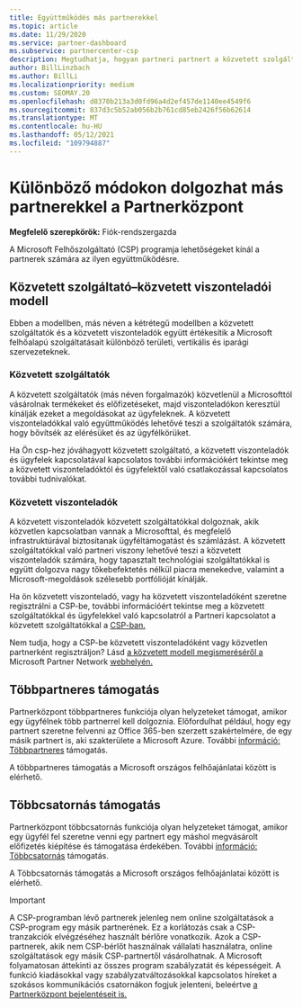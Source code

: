 ```yaml
---
title: Együttműködés más partnerekkel
ms.topic: article
ms.date: 11/29/2020
ms.service: partner-dashboard
ms.subservice: partnercenter-csp
description: Megtudhatja, hogyan partneri partnert a közvetett szolgáltatók a Felhőszolgáltató (CSP) programban közvetett viszonteladókkal, és határozza meg, hogy melyik szerepkör a megfelelő az Ön számára.
author: BillLinzbach
ms.author: BillLi
ms.localizationpriority: medium
ms.custom: SEOMAY.20
ms.openlocfilehash: d8370b213a3d0fd96a4d2ef457de1140ee4549f6
ms.sourcegitcommit: 837d3c5b52ab056b2b761cd85eb2426f56b62614
ms.translationtype: MT
ms.contentlocale: hu-HU
ms.lasthandoff: 05/12/2021
ms.locfileid: "109794887"
---
```

# <a name="different-ways-you-can-work-with-other-partners-in-partner-center"></a>Különböző módokon dolgozhat más partnerekkel a Partnerközpont

**Megfelelő szerepkörök:** Fiók-rendszergazda

A Microsoft Felhőszolgáltató (CSP) programja lehetőségeket kínál a partnerek számára az ilyen együttműködésre.

## <a name="indirect-provider-indirect-reseller-model"></a>Közvetett szolgáltató–közvetett viszonteladói modell

Ebben a modellben, más néven a kétrétegű modellben a közvetett szolgáltatók és a közvetett viszonteladók együtt értékesítik a Microsoft felhőalapú szolgáltatásait különböző területi, vertikális és iparági szervezeteknek.

### <a name="indirect-providers"></a>Közvetett szolgáltatók

A közvetett szolgáltatók (más néven forgalmazók) közvetlenül a Microsofttól vásárolnak termékeket és előfizetéseket, majd viszonteladókon keresztül kínálják ezeket a megoldásokat az ügyfeleknek. A közvetett viszonteladókkal való együttműködés lehetővé teszi a szolgáltatók számára, hogy bővítsék az elérésüket és az ügyfélkörüket.

Ha Ön csp-hez jóváhagyott közvetett [](indirect-provider-tasks-in-partner-center.md) szolgáltató, a közvetett viszonteladók és ügyfelek kapcsolatával kapcsolatos további információkért tekintse meg a közvetett viszonteladóktól és ügyfelektől való csatlakozással kapcsolatos további tudnivalókat.

### <a name="indirect-resellers"></a>Közvetett viszonteladók

A közvetett viszonteladók közvetett szolgáltatókkal dolgoznak, akik közvetlen kapcsolatban vannak a Microsofttal, és megfelelő infrastruktúrával biztosítanak ügyféltámogatást és számlázást. A közvetett szolgáltatókkal való partneri viszony lehetővé teszi a közvetett viszonteladók számára, hogy tapasztalt technológiai szolgáltatókkal is együtt dolgozva nagy tőkebefektetés nélkül piacra menekedve, valamint a Microsoft-megoldások szélesebb portfólióját kínálják.

Ha ön közvetett viszonteladó, vagy ha közvetett viszonteladóként szeretne regisztrálni a CSP-be, további információért tekintse meg a közvetett szolgáltatókkal és ügyfelekkel való kapcsolatról a Partneri kapcsolatot a közvetett szolgáltatókkal a [CSP-ban.](indirect-reseller-tasks-in-partner-center.md)

Nem tudja, hogy a CSP-be közvetett viszonteladóként vagy közvetlen partnerként regisztráljon? Lásd [a közvetett modell megismeréséről a](https://partner.microsoft.com/cloud-solution-provider/indirect) Microsoft Partner Network [webhelyén.](https://partner.microsoft.com)

## <a name="multi-partner-support"></a>Többpartneres támogatás

Partnerközpont többpartneres funkciója olyan helyzeteket támogat, amikor egy ügyfélnek több partnerrel kell dolgoznia. Előfordulhat például, hogy egy partnert szeretne felvenni az Office 365-ben szerzett szakértelmére, de egy másik partnert is, aki szakterülete a Microsoft Azure. További [információ: Többpartneres](multipartner.md) támogatás.

A többpartneres támogatás a Microsoft országos felhőajánlatai között is elérhető.

## <a name="multi-channel-support"></a>Többcsatornás támogatás

Partnerközpont többcsatornás funkciója olyan helyzeteket támogat, amikor egy ügyfél fel szeretne venni egy partnert egy máshol megvásárolt előfizetés kiépítése és támogatása érdekében. További [információ: Többcsatornás](multichannel.md) támogatás.

A Többcsatornás támogatás a Microsoft országos felhőajánlatai között is elérhető.

> [!IMPORTANT]  
> A CSP-programban lévő partnerek jelenleg nem online szolgáltatások a CSP-program egy másik partnerének. Ez a korlátozás csak a CSP-tranzakciók elvégzéséhez használt bérlőre vonatkozik. Azok a CSP-partnerek, akik nem CSP-bérlőt használnak vállalati használatra, online szolgáltatások egy másik CSP-partnertől vásárolhatnak. A Microsoft folyamatosan áttekinti az összes program szabályzatát és képességeit. A funkció kiadásokkal vagy szabályzatváltozásokkal kapcsolatos híreket a szokásos kommunikációs csatornákon fogjuk jelenteni, beleértve [a Partnerközpont bejelentéseit is.](announcements/index.md)
